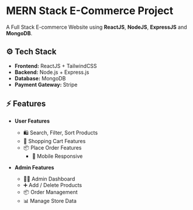 # MERN Stack E-Commerce Project

A Full Stack E-commerce Website using **ReactJS**, **NodeJS**, **ExpressJS** and **MongoDB**.

## ⚙️ Tech Stack

- **Frontend:** ReactJS + TailwindCSS
- **Backend:** Node.js + Express.js
- **Database:** MongoDB
- **Payment Gateway:** Stripe

## ⚡️ Features

- **User Features**
	- 🛍️ Search, Filter, Sort Products 
	- 🛒 Shopping Cart Features
	- 📦 Place Order Features
    	- 📱 Mobile Responsive

- **Admin Features**
	- 🧑‍💻 Admin Dashboard
	- ➕ Add / Delete Products
	- 📦 Order Management
	- 📊 Manage Store Data

